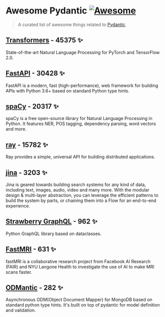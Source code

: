 # Awesome Pydantic [![Awesome](https://awesome.re/badge-flat.svg)](https://github.com/sindresorhus/awesome)

> A curated list of awesome things related to [Pydantic](https://pydantic-docs.helpmanual.io/).


## [Transformers](https://github.com/huggingface/transformers) - 45375 ✨

State-of-the-art Natural Language Processing for PyTorch and TensorFlow 2.0.

## [FastAPI](https://github.com/tiangolo/fastapi) - 30428 ✨

FastAPI is a modern, fast (high-performance), web framework for building APIs with Python 3.6+ based on standard Python type hints.

## [spaCy](https://github.com/explosion/spaCy) - 20317 ✨

spaCy is a free open-source library for Natural Language Processing in Python. It features NER, POS tagging, dependency parsing, word vectors and more.

## [ray](https://github.com/ray-project/ray) - 15782 ✨

Ray provides a simple, universal API for building distributed applications.

## [jina](https://github.com/jina-ai/jina) - 3203 ✨

Jina is geared towards building search systems for any kind of data, including text, images, audio, video and many more. With the modular design & multi-layer abstraction, you can leverage the efficient patterns to build the system by parts, or chaining them into a Flow for an end-to-end experience.

## [Strawberry GraphQL](https://github.com/strawberry-graphql/strawberry) - 962 ✨

Python GraphQL library based on dataclasses.

## [FastMRI](https://github.com/facebookresearch/fastMRI) - 631 ✨

fastMRI is a collaborative research project from Facebook AI Research (FAIR) and NYU Langone Health to investigate the use of AI to make MRI scans faster.

## [ODMantic](https://github.com/art049/odmantic) - 282 ✨

Asynchronous ODM(Object Document Mapper) for MongoDB based on standard python type hints. It's built on top of pydantic for model definition and validation.
